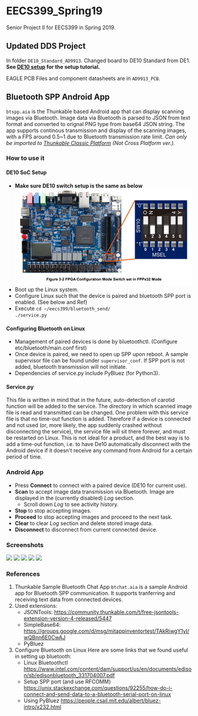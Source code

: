 # EECS399_Spring19
Senior Project II for EECS399 in Spring 2019.

## Updated DDS Project 
In folder `DE10_Standard_AD9913`. Changed board to DE10 Standard from DE1. <br/>**See [DE10 setup](/DE10_Standard_AD9913/documentation/de10_setup.md) for the setup tutorial.**

EAGLE PCB Files and component datasheets are in `AD9913_PCB`.

## Bluetooth SPP Android App
`btspp.aia` is the Thunkable based Android app that can display scanning images via Bluetooth. Image data via Bluetooth is parsed to JSON from text format and converted to orignal PNG type from base64 JSON string. The app supports continous transmission and display of the scanning images, with a FPS around 0.5~1 due to Bluetooth transmission rate limit. *Can only be imported to [Thunkable Classic Platform](http://app.thunkable.com/?locale=en) (Not Cross Platform ver.).*

### How to use it
#### DE10 SoC Setup
* **Make sure DE10 switch setup is the same as below**
   ![DE10 Switch SoC](/Screenshots/switchsoc.PNG) </br>
* Boot up the Linux system.
* Configure Linux such that the device is paired and bluetooth SPP port is enabled. (See below and Ref)
* Execute
```cd ~/eecs399/bluetooth_send/ ```</br>
```./service.py```
  
#### Configuring Bluetooth on Linux
* Management of paired devices is done by bluetoothctl. (Configure etc/bluetooth/main.conf first)
* Once device is paired, we need to open up SPP upon reboot. A sample supervisor file can be found under `supervisor_conf`. If SPP port is not added, bluetooth transmission will not initiate. 
* Dependencies of service.py include PyBluez (for Python3).

#### Service.py
This file is written in mind that in the future, auto-detection of carotid function will be added to the service. The directory in which scanned image file is read and transmitted can be changed. 
One problem with this service file is that no time-out function is added. Therefore if a device is connected and not used (or, more likely, the app suddenly crashed without disconnecting the service), the service file will sit there forever, and must be restarted on Linux. This is not ideal for a product, and the best way is to add a time-out function, i.e. to have De10 automatically disconnect with the Android device if it doesn't receive any command from Android for a certain period of time. 

### Android App
* Press **Connect** to connect with a paired device (DE10 for current use).
* **Scan** to accept image data transmission via Bluetooth. Image are displayed in the (currently disabled) *Log* section. 
    * Scroll down *Log* to see activity history.
* **Stop** to stop accepting images. 
* **Proceed** to stop accepting images and proceed to the next task. 
* **Clear** to clear *Log* section and delete stored image data.
* **Disconnect** to disconnect from current connected device.

### Screenshots

<img src="/Screenshots/App_Icon.png">
<img src="/Screenshots/App_Start_Up.png" width="500">
<img src="/Screenshots/App_Image_Display.png" width="500">
<img src="/Screenshots/De10_Server_Log.png" width="500">
<img src="/Screenshots/ThunkableDesign.PNG" width="500">


### References
1. Thunkable Sample Bluetooth Chat App
`btchat.aia` is a sample Android app for Bluetooth SPP communication. It supports tranferring and receiving text data from connected devices. 
2. Used extensions: 
    * JSONTools: https://community.thunkable.com/t/free-jsontools-extension-version-4-released/5447
    * SimpleBase64: https://groups.google.com/d/msg/mitappinventortest/TAkRiwgY1yI/wQBnn6E0CwAJ
    * PyBluez
3. Configure Bluetooth on Linux
Here are some links that we found useful in setting up bluetooth:
    * Linux Bluetoothctl https://www.intel.com/content/dam/support/us/en/documents/edison/sb/edisonbluetooth_331704007.pdf
    * Setup SPP port (and use RFCOMM) https://unix.stackexchange.com/questions/92255/how-do-i-connect-and-send-data-to-a-bluetooth-serial-port-on-linux
    * Using PyBluez https://people.csail.mit.edu/albert/bluez-intro/x232.html
    
